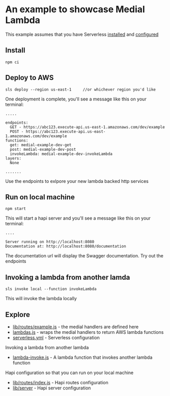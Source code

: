 # An example to showcase Medial Lambda

This example assumes that you have Serverless [installed](https://www.serverless.com/framework/docs/getting-started/) and [configured](https://www.serverless.com/framework/docs/providers/aws/cli-reference/config-credentials/)


## Install
```
npm ci
```

## Deploy to AWS
```
sls deploy --region us-east-1     //or whichever region you'd like
```

One deployment is complete, you'll see a message like this on your terminal:

```
.....

endpoints:
  GET - https://abc123.execute-api.us-east-1.amazonaws.com/dev/example
  POST - https://abc123.execute-api.us-east-1.amazonaws.com/dev/example
functions:
  get: medial-example-dev-get
  post: medial-example-dev-post
  invokeLambda: medial-example-dev-invokeLambda
layers:
  None

.......
  ```

Use the endpoints to exlpore your new lambda backed http services


## Run on local machine
```npm start```

This will start a hapi server and you'll see a message like this on your terminal:

```
....

Server running on http://localhost:8080
Documentation at: http://localhost:8080/documentation
```

The documentation url will display the Swagger documentation. Try out the endpoints

## Invoking a lambda from another lamda
```
sls invoke local --function invokeLambda
```

This will invoke the lambda locally

## Explore
 - [lib/routes/example.js](tree/master/lib/routes/exmaple) - the medial handlers are defined here
 - [lambdas.js](tree/master/lambdas.js) - wraps the medial handlers to return AWS lambda functions
 - [serverless.yml](serverless.yml) - Serverless configuration

Invoking a lambda from another lambda
 - [lambda-invoke.js](tree/master/lambda-invoke.js) - A lambda function that invokes another lambda function

Hapi configuration so that you can run on your local machine
  - [lib/routes/index.js](tree/master/lib/routes/index.js) - Hapi routes configuration
  - [lib/server](tree/master/lib/server) - Hapi server configuration


